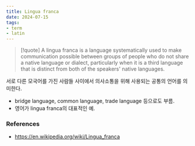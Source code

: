 ```yaml
---
title: Lingua franca
date: 2024-07-15
tags:
- term
- latin
---
```


> [!quote] A lingua franca is a language systematically used to make communication possible between groups of people who do not share a native language or dialect, particularly when it is a third language that is distinct from both of the speakers' native languages.

서로 다른 모국어를 가진 사람들 사이에서 의사소통을 위해 사용되는 공통의 언어를 의미한다.
- bridge language, common language, trade language 등으로도 부름. 
- 영어가 lingua franca의 대표적인 예.


### References
- https://en.wikipedia.org/wiki/Lingua_franca